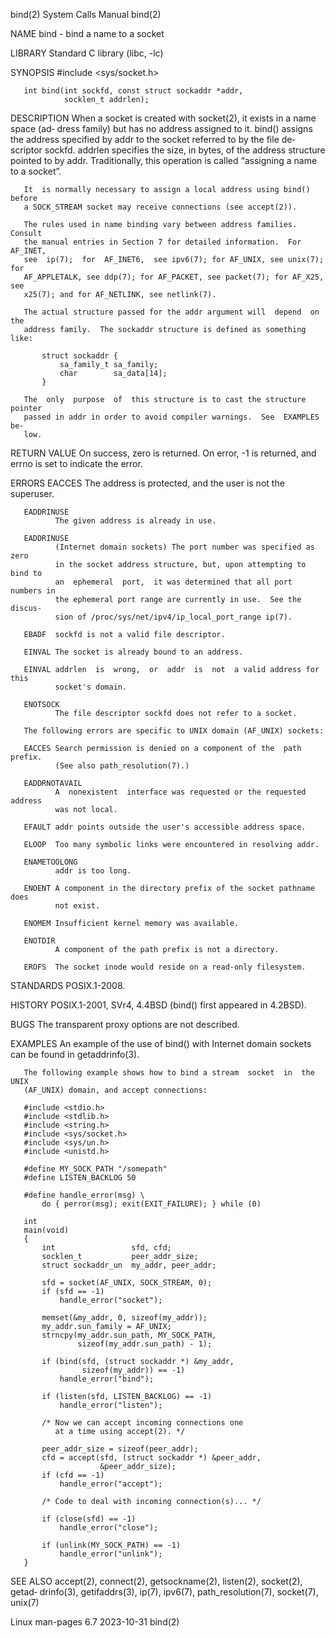 bind(2)                       System Calls Manual                      bind(2)

NAME
       bind - bind a name to a socket

LIBRARY
       Standard C library (libc, -lc)

SYNOPSIS
       #include <sys/socket.h>

       int bind(int sockfd, const struct sockaddr *addr,
                socklen_t addrlen);

DESCRIPTION
       When a socket is created with socket(2), it exists in a name space (ad‐
       dress  family)  but  has no address assigned to it.  bind() assigns the
       address specified by addr to the socket referred to  by  the  file  de‐
       scriptor  sockfd.  addrlen specifies the size, in bytes, of the address
       structure pointed to by addr.  Traditionally, this operation is  called
       “assigning a name to a socket”.

       It  is normally necessary to assign a local address using bind() before
       a SOCK_STREAM socket may receive connections (see accept(2)).

       The rules used in name binding vary between address families.   Consult
       the manual entries in Section 7 for detailed information.  For AF_INET,
       see  ip(7);  for  AF_INET6,  see ipv6(7); for AF_UNIX, see unix(7); for
       AF_APPLETALK, see ddp(7); for AF_PACKET, see packet(7); for AF_X25, see
       x25(7); and for AF_NETLINK, see netlink(7).

       The actual structure passed for the addr argument will  depend  on  the
       address family.  The sockaddr structure is defined as something like:

           struct sockaddr {
               sa_family_t sa_family;
               char        sa_data[14];
           }

       The  only  purpose  of  this structure is to cast the structure pointer
       passed in addr in order to avoid compiler warnings.  See  EXAMPLES  be‐
       low.

RETURN VALUE
       On  success,  zero is returned.  On error, -1 is returned, and errno is
       set to indicate the error.

ERRORS
       EACCES The address is protected, and the user is not the superuser.

       EADDRINUSE
              The given address is already in use.

       EADDRINUSE
              (Internet domain sockets) The port number was specified as  zero
              in the socket address structure, but, upon attempting to bind to
              an  ephemeral  port,  it was determined that all port numbers in
              the ephemeral port range are currently in use.  See the  discus‐
              sion of /proc/sys/net/ipv4/ip_local_port_range ip(7).

       EBADF  sockfd is not a valid file descriptor.

       EINVAL The socket is already bound to an address.

       EINVAL addrlen  is  wrong,  or  addr  is  not  a valid address for this
              socket's domain.

       ENOTSOCK
              The file descriptor sockfd does not refer to a socket.

       The following errors are specific to UNIX domain (AF_UNIX) sockets:

       EACCES Search permission is denied on a component of the  path  prefix.
              (See also path_resolution(7).)

       EADDRNOTAVAIL
              A  nonexistent  interface was requested or the requested address
              was not local.

       EFAULT addr points outside the user's accessible address space.

       ELOOP  Too many symbolic links were encountered in resolving addr.

       ENAMETOOLONG
              addr is too long.

       ENOENT A component in the directory prefix of the socket pathname  does
              not exist.

       ENOMEM Insufficient kernel memory was available.

       ENOTDIR
              A component of the path prefix is not a directory.

       EROFS  The socket inode would reside on a read-only filesystem.

STANDARDS
       POSIX.1-2008.

HISTORY
       POSIX.1-2001, SVr4, 4.4BSD (bind() first appeared in 4.2BSD).

BUGS
       The transparent proxy options are not described.

EXAMPLES
       An  example  of  the  use of bind() with Internet domain sockets can be
       found in getaddrinfo(3).

       The following example shows how to bind a stream  socket  in  the  UNIX
       (AF_UNIX) domain, and accept connections:

       #include <stdio.h>
       #include <stdlib.h>
       #include <string.h>
       #include <sys/socket.h>
       #include <sys/un.h>
       #include <unistd.h>

       #define MY_SOCK_PATH "/somepath"
       #define LISTEN_BACKLOG 50

       #define handle_error(msg) \
           do { perror(msg); exit(EXIT_FAILURE); } while (0)

       int
       main(void)
       {
           int                 sfd, cfd;
           socklen_t           peer_addr_size;
           struct sockaddr_un  my_addr, peer_addr;

           sfd = socket(AF_UNIX, SOCK_STREAM, 0);
           if (sfd == -1)
               handle_error("socket");

           memset(&my_addr, 0, sizeof(my_addr));
           my_addr.sun_family = AF_UNIX;
           strncpy(my_addr.sun_path, MY_SOCK_PATH,
                   sizeof(my_addr.sun_path) - 1);

           if (bind(sfd, (struct sockaddr *) &my_addr,
                    sizeof(my_addr)) == -1)
               handle_error("bind");

           if (listen(sfd, LISTEN_BACKLOG) == -1)
               handle_error("listen");

           /* Now we can accept incoming connections one
              at a time using accept(2). */

           peer_addr_size = sizeof(peer_addr);
           cfd = accept(sfd, (struct sockaddr *) &peer_addr,
                        &peer_addr_size);
           if (cfd == -1)
               handle_error("accept");

           /* Code to deal with incoming connection(s)... */

           if (close(sfd) == -1)
               handle_error("close");

           if (unlink(MY_SOCK_PATH) == -1)
               handle_error("unlink");
       }

SEE ALSO
       accept(2),  connect(2),  getsockname(2),  listen(2),  socket(2), getad‐
       drinfo(3),   getifaddrs(3),   ip(7),    ipv6(7),    path_resolution(7),
       socket(7), unix(7)

Linux man-pages 6.7               2023-10-31                           bind(2)
